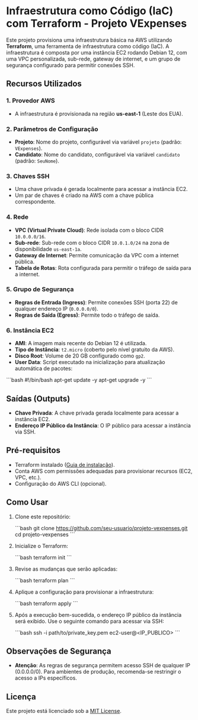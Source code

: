 
# Infraestrutura como Código (IaC) com Terraform - Projeto VExpenses

Este projeto provisiona uma infraestrutura básica na AWS utilizando **Terraform**, uma ferramenta de infraestrutura como código (IaC). A infraestrutura é composta por uma instância EC2 rodando Debian 12, com uma VPC personalizada, sub-rede, gateway de internet, e um grupo de segurança configurado para permitir conexões SSH.

## Recursos Utilizados

### 1. **Provedor AWS**
   - A infraestrutura é provisionada na região **us-east-1** (Leste dos EUA).

### 2. **Parâmetros de Configuração**
   - **Projeto**: Nome do projeto, configurável via variável `projeto` (padrão: `VExpenses`).
   - **Candidato**: Nome do candidato, configurável via variável `candidato` (padrão: `SeuNome`).

### 3. **Chaves SSH**
   - Uma chave privada é gerada localmente para acessar a instância EC2.
   - Um par de chaves é criado na AWS com a chave pública correspondente.

### 4. **Rede**
   - **VPC (Virtual Private Cloud)**: Rede isolada com o bloco CIDR `10.0.0.0/16`.
   - **Sub-rede**: Sub-rede com o bloco CIDR `10.0.1.0/24` na zona de disponibilidade `us-east-1a`.
   - **Gateway de Internet**: Permite comunicação da VPC com a internet pública.
   - **Tabela de Rotas**: Rota configurada para permitir o tráfego de saída para a internet.

### 5. **Grupo de Segurança**
   - **Regras de Entrada (Ingress)**: Permite conexões SSH (porta 22) de qualquer endereço IP (`0.0.0.0/0`).
   - **Regras de Saída (Egress)**: Permite todo o tráfego de saída.

### 6. **Instância EC2**
   - **AMI**: A imagem mais recente do Debian 12 é utilizada.
   - **Tipo de Instância**: `t2.micro` (coberto pelo nível gratuito da AWS).
   - **Disco Root**: Volume de 20 GB configurado como `gp2`.
   - **User Data**: Script executado na inicialização para atualização automática de pacotes:

   \`\`\`bash
   #!/bin/bash
   apt-get update -y
   apt-get upgrade -y
   \`\`\`

## Saídas (Outputs)

- **Chave Privada**: A chave privada gerada localmente para acessar a instância EC2.
- **Endereço IP Público da Instância**: O IP público para acessar a instância via SSH.

## Pré-requisitos

- Terraform instalado ([Guia de instalação](https://developer.hashicorp.com/terraform/tutorials/aws-get-started/install-cli)).
- Conta AWS com permissões adequadas para provisionar recursos (EC2, VPC, etc.).
- Configuração do AWS CLI (opcional).

## Como Usar

1. Clone este repositório:

   \`\`\`bash
   git clone https://github.com/seu-usuario/projeto-vexpenses.git
   cd projeto-vexpenses
   \`\`\`

2. Inicialize o Terraform:

   \`\`\`bash
   terraform init
   \`\`\`

3. Revise as mudanças que serão aplicadas:

   \`\`\`bash
   terraform plan
   \`\`\`

4. Aplique a configuração para provisionar a infraestrutura:

   \`\`\`bash
   terraform apply
   \`\`\`

5. Após a execução bem-sucedida, o endereço IP público da instância será exibido. Use o seguinte comando para acessar via SSH:

   \`\`\`bash
   ssh -i path/to/private_key.pem ec2-user@<IP_PUBLICO>
   \`\`\`

## Observações de Segurança

- **Atenção**: As regras de segurança permitem acesso SSH de qualquer IP (0.0.0.0/0). Para ambientes de produção, recomenda-se restringir o acesso a IPs específicos.
  
## Licença

Este projeto está licenciado sob a [MIT License](LICENSE).
